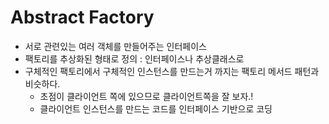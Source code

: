 # Abstract Factory

+ 서로 관련있는 여러 객체를 만들어주는 인터페이스
+ 팩토리를 추상화된 형태로 정의 : 인터페이스나 추상클래스로
+ 구체적인 팩토리에서 구체적인 인스턴스를 만드는거 까지는 팩토리 메서드 패턴과 비슷하다.
  - 초점이 클라이언트 쪽에 있으므로 클라이언트쪽을 잘 보자.!
  - 클라이언트 인스턴스를 만드는 코드를 인터페이스 기반으로 코딩

